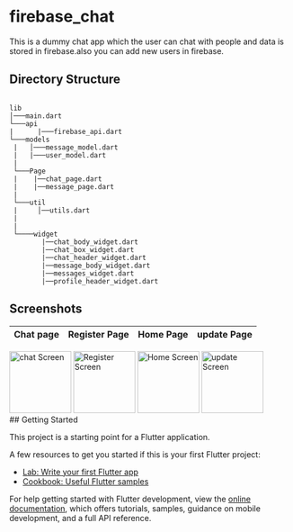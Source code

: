 # firebase_chat

This is a dummy chat app which the user can chat with people and data is stored in firebase.also you 
can add new users in firebase.
## Directory Structure

```

lib
│───main.dart
└───api 
|      |───firebase_api.dart   
└───models
 |   │───message_model.dart
 |   |───user_model.dart
 |   
 └───Page
 |    |──chat_page.dart
 |    |──message_page.dart
 |     
 └───util
 |     │──utils.dart
 |   
 |      
 └────widget
        |──chat_body_widget.dart
        |──chat_box_widget.dart
        |──chat_header_widget.dart
        |──message_body_widget.dart
        |──messages_widget.dart
        |──profile_header_widget.dart
```

##  Screenshots
<!-- 
<blockquote class="imgur-embed-pub" lang="en" data-id="a/S9u7Sxz"  >
  <a href="//imgur.com/a/S9u7Sxz">Login Screen</a></blockquote> -->

Chat page                       |   Register Page           |         Home Page        |  update Page |
:---------------------------------:|:-------------------------:|:------------------------:|:-------------|
 <div float="left">
    <img src="https://imgur.com/ZbfB8P2" alt="chat Screen" width="110"/>
    <img src="https://imgur.com/STXTDJP.png" alt="Register Screen" width="110"/>
  <img src="https://imgur.com/accBxhH.png" alt="Home Screen" width="110"/>
  <img src="https://imgur.com/y6HP4YB.png" alt="update Screen" width="110"/>
  </div>
## Getting Started

This project is a starting point for a Flutter application.

A few resources to get you started if this is your first Flutter project:

- [Lab: Write your first Flutter app](https://docs.flutter.dev/get-started/codelab)
- [Cookbook: Useful Flutter samples](https://docs.flutter.dev/cookbook)

For help getting started with Flutter development, view the
[online documentation](https://docs.flutter.dev/), which offers tutorials,
samples, guidance on mobile development, and a full API reference.
